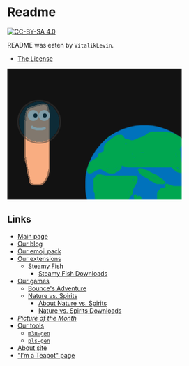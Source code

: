 # Readme

[![CC-BY-SA 4.0](https://img.shields.io/badge/License-CC%20BY--SA%204.0-darklight.svg)](https://creativecommons.org/licenses/by-sa/4.0/)

README was eaten by `VitalikLevin`.

- [The License](/LICENSE.txt)

<picture>
  <source media="(prefers-color-scheme: dark)" srcset="files/images/spaceworm-dark.png">
  <source media="(prefers-color-scheme: light)" srcset="files/images/spaceworm.png">
  <img alt="A worm in space" src="files/images/spaceworm.png">
</picture>

## Links
- [Main page](https://vitaliklevin.github.io/)
- [Our blog](https://vitaliklevin.github.io/blog/)
- [Our emoji pack](https://vitaliklevin.github.io/emoji/)
- [Our extensions](https://vitaliklevin.github.io/exts/)
  - [Steamy Fish](https://vitaliklevin.github.io/exts/steamyfish/)
    - [Steamy Fish Downloads](https://vitaliklevin.github.io/exts/steamyfish/downloads/)
- [Our games](https://vitaliklevin.github.io/games/)
  - [Bounce's Adventure](https://vitaliklevin.github.io/games/bsa/)
  - [Nature vs. Spirits](https://vitaliklevin.github.io/games/nves/)
    - [About Nature vs. Spirits](https://vitaliklevin.github.io/games/nves/about/)
    - [Nature vs. Spirits Downloads](https://vitaliklevin.github.io/games/nves/downloads/)
- _[Picture of the Month](https://vitaliklevin.github.io/picofmonth/)_
- [Our tools](https://vitaliklevin.github.io/tools/)
  - [`m3u-gen`](https://vitaliklevin.github.io/tools/m3u-gen/)
  - [`pls-gen`](https://vitaliklevin.github.io/tools/pls-gen/)
- [About site](https://vitaliklevin.github.io/about/)
- ["I’m a Teapot" page](https://vitaliklevin.github.io/teapot/)
